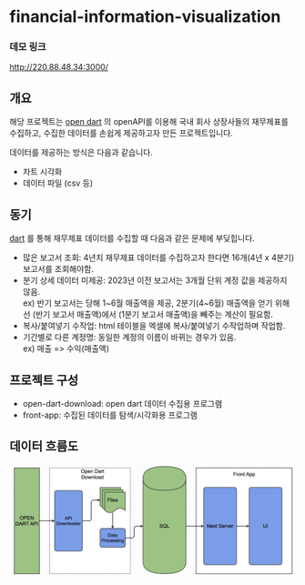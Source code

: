 # financial-information-visualization

### 데모 링크

http://220.88.48.34:3000/

## 개요

해당 프로젝트는 [open dart](https://opendart.fss.or.kr/) 의 openAPI를 이용해 국내 회사 상장사들의 재무제표를 수집하고, 수집한 데이터를 손쉽게 제공하고자 만든 프로젝트입니다.

데이터를 제공하는 방식은 다음과 같습니다.

- 차트 시각화
- 데이터 파일 (csv 등)

## 동기

[dart](https://dart.fss.or.kr/) 를 통해 재무제표 데이터를 수집할 때 다음과 같은 문제에 부딪힙니다.

- 많은 보고서 조회: 4년치 재무제표 데이터를 수집하고자 한다면 16개(4년 x 4분기) 보고서를 조회해야함.
- 분기 상세 데이터 미제공: 2023년 이전 보고서는 3개월 단위 계정 값을 제공하지 않음.  
   ex) 반기 보고서는 당해 1~6월 매출액을 제공, 2분기(4~6월) 매출액을 얻기 위해선 (반기 보고서 매출액)에서 (1분기 보고서 매출액)을 빼주는 계산이 필요함.
- 복사/붙여넣기 수작업: html 테이블을 엑셀에 복사/붙여넣기 수작업하며 작업함.
- 기간별로 다른 계정명: 동일한 계정의 이름이 바뀌는 경우가 있음.  
   ex) 매출 => 수익(매출액)

## 프로젝트 구성

- open-dart-download: open dart 데이터 수집용 프로그램
- front-app: 수집된 데이터를 탐색/시각화용 프로그램

## 데이터 흐름도

![데이터 흐름도](./assets/data-flow-chart.jpeg)
